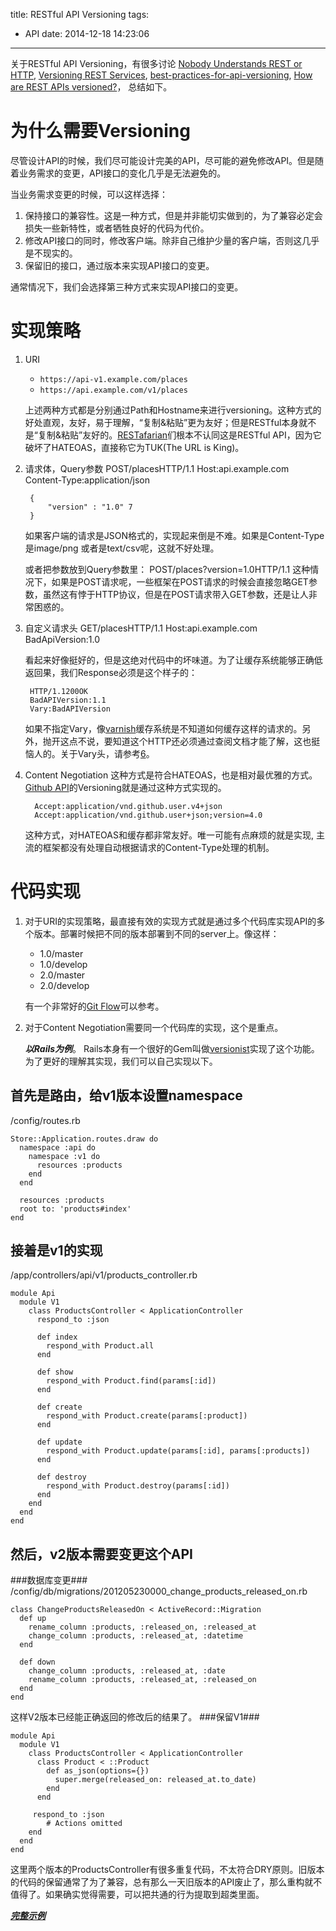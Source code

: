 title: RESTful API Versioning
tags:
  - API
date: 2014-12-18 14:23:06
---

关于RESTful API Versioning，有很多讨论 [Nobody Understands REST or HTTP][1], [Versioning REST Services][2], [best-practices-for-api-versioning][3], [How are REST APIs versioned?][4]， 总结如下。

为什么需要Versioning
==================

尽管设计API的时候，我们尽可能设计完美的API，尽可能的避免修改API。但是随着业务需求的变更，API接口的变化几乎是无法避免的。

当业务需求变更的时候，可以这样选择：
1. 保持接口的兼容性。这是一种方式，但是并非能切实做到的，为了兼容必定会损失一些新特性，或者牺牲良好的代码为代价。
2. 修改API接口的同时，修改客户端。除非自己维护少量的客户端，否则这几乎是不现实的。
3. 保留旧的接口，通过版本来实现API接口的变更。

通常情况下，我们会选择第三种方式来实现API接口的变更。

<!--more-->

实现策略
=======
1. URI
    - `https://api-v1.example.com/places`
    - `https://api.example.com/v1/places`

    上述两种方式都是分别通过Path和Hostname来进行versioning。这种方式的好处直观，友好，易于理解，“复制&粘贴”更为友好；但是RESTful本身就不是“复制&粘贴”友好的。[RESTafarian](http://mikeschinkel.com/blog/whatisarestafarian/)们根本不认同这是RESTful API，因为它破坏了HATEOAS，直接称它为TUK(The URL is King)。

2. 请求体，Query参数
        POST/placesHTTP/1.1
        Host:api.example.com
        Content-Type:application/json
        
        {
            "version" : "1.0" 7
        }

    如果客户端的请求是JSON格式的，实现起来倒是不难。如果是Content-Type是image/png     或者是text/csv呢，这就不好处理。

    或者把参数放到Query参数里：
        POST/places?version=1.0HTTP/1.1
    这种情况下，如果是POST请求呢，一些框架在POST请求的时候会直接忽略GET参数，虽然这有悖于HTTP协议，但是在POST请求带入GET参数，还是让人非常困惑的。

3. 自定义请求头
        GET/placesHTTP/1.1
        Host:api.example.com
        BadApiVersion:1.0
   
   看起来好像挺好的，但是这绝对代码中的坏味道。为了让缓存系统能够正确低返回果，我们Response必须是这个样子的：

        HTTP/1.1200OK
        BadAPIVersion:1.1
        Vary:BadAPIVersion
    
    如果不指定Vary，像[varnish][5]缓存系统是不知道如何缓存这样的请求的。另外，抛开这点不说，要知道这个HTTP还必须通过查阅文档才能了解，这也挺恼人的。关于Vary头，请参考[6]。

4. Content Negotiation
    这种方式是符合HATEOAS，也是相对最优雅的方式。[Github API][7]的Versioning就是通过这种方式实现的。

         Accept:application/vnd.github.user.v4+json
         Accept:application/vnd.github.user+json;version=4.0

    这种方式，对HATEOAS和缓存都非常友好。唯一可能有点麻烦的就是实现, 主流的框架都没有处理自动根据请求的Content-Type处理的机制。

代码实现
=======

1. 对于URI的实现策略，最直接有效的实现方式就是通过多个代码库实现API的多个版本。部署时候把不同的版本部署到不同的server上。像这样：
    - 1.0/master
    - 1.0/develop
    - 2.0/master
    - 2.0/develop

    有一个非常好的[Git Flow][8]可以参考。

2. 对于Content Negotiation需要同一个代码库的实现，这个是重点。

   ***以Rails为例***。 Rails本身有一个很好的Gem叫做[versionist][9]实现了这个功能。
    为了更好的理解其实现，我们可以自己实现以下。

首先是路由，给v1版本设置namespace
------------------------------

/config/routes.rb
```
Store::Application.routes.draw do
  namespace :api do
    namespace :v1 do
      resources :products
    end
  end
  
  resources :products
  root to: 'products#index'
end
```

接着是v1的实现
------------
/app/controllers/api/v1/products_controller.rb
```
module Api
  module V1
    class ProductsController < ApplicationController
      respond_to :json
      
      def index
        respond_with Product.all
      end
      
      def show
        respond_with Product.find(params[:id])
      end
      
      def create
        respond_with Product.create(params[:product])
      end
      
      def update
        respond_with Product.update(params[:id], params[:products])
      end
      
      def destroy
        respond_with Product.destroy(params[:id])
      end
    end
  end
end
```

然后，v2版本需要变更这个API
------------------------
###数据库变更###
/config/db/migrations/201205230000_change_products_released_on.rb
```
class ChangeProductsReleasedOn < ActiveRecord::Migration
  def up
    rename_column :products, :released_on, :released_at
    change_column :products, :released_at, :datetime
  end

  def down
    change_column :products, :released_at, :date
    rename_column :products, :released_at, :released_on
  end
end
```
这样V2版本已经能正确返回的修改后的结果了。
###保留V1###
```
module Api
  module V1
    class ProductsController < ApplicationController
      class Product < ::Product
        def as_json(options={})
          super.merge(released_on: released_at.to_date)
        end
      end
      
     respond_to :json
        # Actions omitted
    end
  end
end
```

这里两个版本的ProductsController有很多重复代码，不太符合DRY原则。旧版本的代码的保留通常了为了兼容，总有那么一天旧版本的API废止了，那么重构就不值得了。如果确实觉得需要，可以把共通的行为提取到超类里面。

***[完整示例][10]***

[1]: http://blog.steveklabnik.com/posts/2011-07-03-nobody-understands-rest-or-http#i_want_my_api_to_be_versioned
[2]: http://www.informit.com/articles/article.aspx?p=1566460
[3]: http://stackoverflow.com/questions/389169/best-practices-for-api-versioning
[4]: http://www.lexicalscope.com/blog/2012/03/12/how-are-rest-apis-versioned/
[5]: https://github.com/varnish/Varnish-Cache
[6]: https://www.imququ.com/post/vary-header-in-http.html
[7]: https://developer.github.com/v3/media/
[8]: http://nvie.com/posts/a-successful-git-branching-model/
[9]: https://github.com/bploetz/versionist
[10]: http://railscasts.com/episodes/350-rest-api-versioning?view=asciicast
